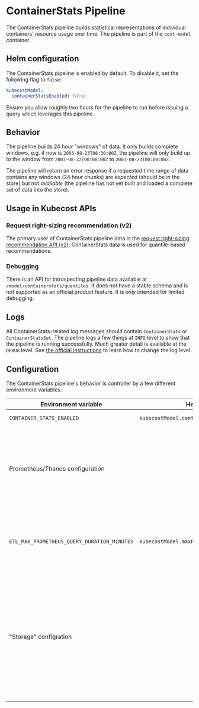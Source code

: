 # ContainerStats Pipeline

The ContainerStats pipeline builds statistical representations of individual containers' resource usage over time. The pipeline is part of the `cost-model` container.

## Helm configuration

The ContainerStats pipeline is enabled by default. To disable it, set the following flag to `false`:

```yaml
kubecostModel:
  containerStatsEnabled: false
```

Ensure you allow roughly two hours for the pipeline to run before issuing a query which leverages this pipeline.

## Behavior

The pipeline builds 24 hour "windows" of data. It only builds complete windows, e.g. if now is `2003-08-23T08:30:00Z`, the pipeline will only build up to the window from `2003-08-22T00:00:00Z` to `2003-08-23T00:00:00Z`.

The pipeline will return an error response if a requested time range of data contains any windows (24 hour chunks) are _expected_ (should be in the store) but not _available_ (the pipeline has not yet built and loaded a complete set of data into the store).

## Usage in Kubecost APIs

### Request right-sizing recommendation (v2)

The primary user of ContainerStats pipeline data is the [request right-sizing recommendation API (v2)](/apis/savings-apis/api-request-right-sizing-v2.md). ContainerStats data is used for quantile-based recommendations.

### Debugging

There is an API for introspecting pipeline data available at `/model/containerstats/quantiles`. It does not have a stable schema and is not supported as an official product feature. It is only intended for limited debugging.

## Logs

All ContainerStats-related log messages should contain `ContainerStats` or `ContainerStatsSet`. The pipeline logs a few things at `INFO` level to show that the pipeline is running successfully. Much greater detail is available at the `DEBUG` level. See [the official instructions](https://github.com/kubecost/cost-analyzer-helm-chart#adjusting-log-output) to learn how to change the log level.

## Configuration

The ContainerStats pipeline's behavior is controller by a few different environment variables.

| Environment variable                        | Helm chart value                                  | Description                                                                                                                                                                                                                                                                                    |
| ------------------------------------------- | ------------------------------------------------- | ---------------------------------------------------------------------------------------------------------------------------------------------------------------------------------------------------------------------------------------------------------------------------------------------- |
| `CONTAINER_STATS_ENABLED`                   | `kubecostModel.containerStatsEnabled`             | Enables the pipeline.                                                                                                                                                                                                                                                                          |
| Prometheus/Thanos configuration             |                                                   | The pipeline inherits most of the existing Prometheus/Thanos configuration because it leverages the same client(s) used by the Asset and Allocation pipelines. Specific deviations will be mentioned.                                                                                          |
| `ETL_MAX_PROMETHEUS_QUERY_DURATION_MINUTES` | `kubecostModel.maxPrometheusQueryDurationMinutes` | The pipeline will obey this, but may fail to initialize if this is set below the minimum value supported by the pipeline (10 minutes).                                                                                                                                                         |
| "Storage" configration                      |                                                   | The pipeline inherits most of the existing "store" configuration used by other pipelines like Asset and Allocation. This includes, but is not limited to: store duration, store type (file, federated, etc.), leader election, storage pathing, storage directory, bucket storage, and backup. |
